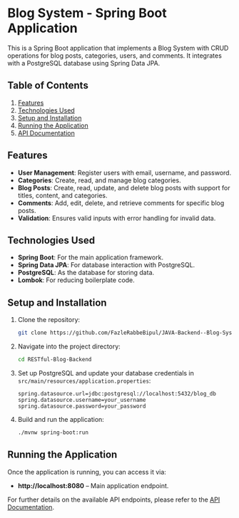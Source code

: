 # Blog System - Spring Boot Application

This is a Spring Boot application that implements a Blog System with CRUD operations for blog posts, categories, users, and comments. It integrates with a PostgreSQL database using Spring Data JPA.

## Table of Contents
1. [Features](#features)
2. [Technologies Used](#technologies-used)
3. [Setup and Installation](#setup-and-installation)
4. [Running the Application](#running-the-application)
5. [API Documentation](API_Documentation.md)

## Features
- **User Management**: Register users with email, username, and password.
- **Categories**: Create, read, and manage blog categories.
- **Blog Posts**: Create, read, update, and delete blog posts with support for titles, content, and categories.
- **Comments**: Add, edit, delete, and retrieve comments for specific blog posts.
- **Validation**: Ensures valid inputs with error handling for invalid data.

## Technologies Used
- **Spring Boot**: For the main application framework.
- **Spring Data JPA**: For database interaction with PostgreSQL.
- **PostgreSQL**: As the database for storing data.
- **Lombok**: For reducing boilerplate code.

## Setup and Installation
1. Clone the repository:
   ```bash
   git clone https://github.com/FazleRabbeBipul/JAVA-Backend--Blog-System-RESTful-API.git
   ```

2. Navigate into the project directory:
   ```bash
   cd RESTful-Blog-Backend
   ```

3. Set up PostgreSQL and update your database credentials in `src/main/resources/application.properties`:
   ```properties
   spring.datasource.url=jdbc:postgresql://localhost:5432/blog_db
   spring.datasource.username=your_username
   spring.datasource.password=your_password
   ```

4. Build and run the application:
   ```bash
   ./mvnw spring-boot:run
   ```

## Running the Application
Once the application is running, you can access it via:

- **http://localhost:8080** – Main application endpoint.

For further details on the available API endpoints, please refer to the [API Documentation](API_Documentation.md).

